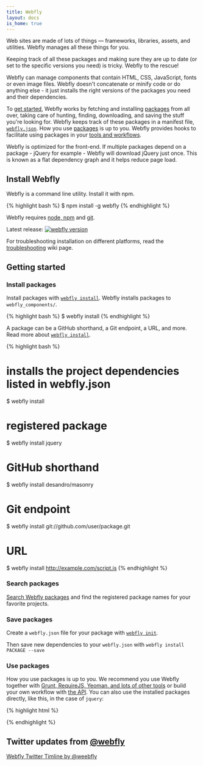 ```yaml
---
title: Webfly
layout: docs
is_home: true
---
```


<p class="lead">Web sites are made of lots of things — frameworks, libraries, assets, and utilities. Webfly manages all these things for you.</p>

Keeping track of all these packages and making sure they are up to date (or set to the specific versions you need) is tricky. Webfly to the rescue!

Webfly can manage components that contain HTML, CSS, JavaScript, fonts or even image files. Webfly doesn't concatenate or minify code or do anything else - it just installs the right versions of the packages you need and their dependencies.

To [get started](#getting-started), Webfly works by fetching and installing [packages](/search) from all over, taking care of hunting, finding, downloading, and saving the stuff you're looking for. Webfly keeps track of these packages in a manifest file, [`webfly.json`](/docs/creating-packages/#webflyjson). How you use [packages](/search) is up to you. Webfly provides hooks to facilitate using packages in your [tools and workflows](/docs/tools).

Webfly is optimized for the front-end. If multiple packages depend on a package - jQuery for example - Webfly will download jQuery just once. This is known as a flat dependency graph and it helps reduce page load.

## Install Webfly

Webfly is a command line utility. Install it with npm.

{% highlight bash %}
$ npm install -g webfly
{% endhighlight %}

Webfly requires [node, npm](http://nodejs.org/) and [git](http://git-scm.org).

Latest release: [![webfly version](https://img.shields.io/npm/v/webfly.svg?maxAge=2592000)]()

For troubleshooting installation on different platforms, read the [troubleshooting](https://github.com/wbfly/webfly/wiki/Troubleshooting) wiki page.

## Getting started

### Install packages

Install packages with [`webfly install`](/docs/api#install). Webfly installs packages to `webfly_components/`.

{% highlight bash %}
$ webfly install <package>
{% endhighlight %}

A package can be a GitHub shorthand, a Git endpoint, a URL, and more. Read more about [`webfly install`](/docs/api/#install).

{% highlight bash %}
# installs the project dependencies listed in webfly.json
$ webfly install
# registered package
$ webfly install jquery
# GitHub shorthand
$ webfly install desandro/masonry
# Git endpoint
$ webfly install git://github.com/user/package.git
# URL
$ webfly install http://example.com/script.js
{% endhighlight %}

### Search packages

[Search Webfly packages](/search) and find the registered package names for your favorite projects.

### Save packages

Create a `webfly.json` file for your package with [`webfly init`](/docs/creating-packages/#webflyjson).

Then save new dependencies to your `webfly.json` with `webfly install PACKAGE --save`

### Use packages

How you use packages is up to you. We recommend you use Webfly together with [Grunt, RequireJS, Yeoman, and lots of other tools](/docs/tools/) or build your own workflow with [the API](/docs/api/). You can also use the installed packages directly, like this, in the case of `jquery`:

{% highlight html %}
<script src="webfly_components/jquery/dist/jquery.min.js"></script>
{% endhighlight %}

## Twitter updates from [@webfly](https://twitter.com/weebfly)

<a class="twitter-timeline" data-theme="dark" data-link-color="#FAB81E" href="https://twitter.com/weebfly">Webfly Twitter Timline by @weebfly</a> <script async src="//platform.twitter.com/widgets.js" charset="utf-8"></script>
